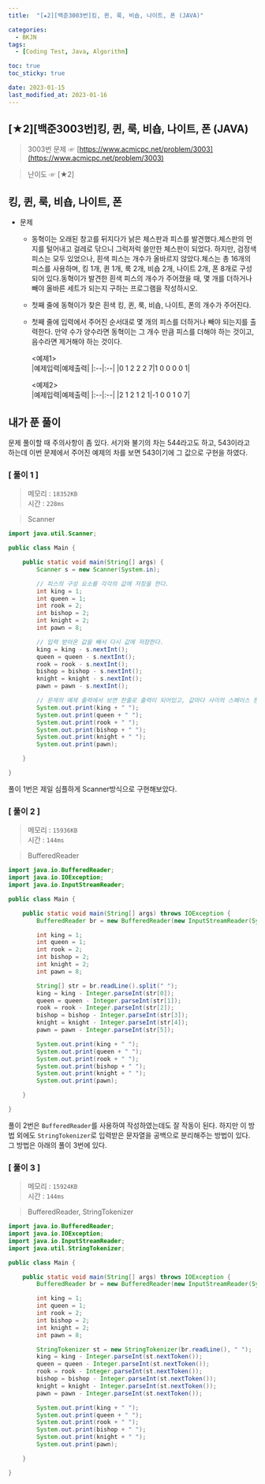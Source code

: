 ```yaml
---
title:  "[★2][백준3003번]킹, 퀸, 룩, 비숍, 나이트, 폰 (JAVA)" 

categories:
  - BKJN
tags:
  - [Coding Test, Java, Algorithm]

toc: true
toc_sticky: true

date: 2023-01-15
last_modified_at: 2023-01-16
---
```

## [★2][백준3003번]킹, 퀸, 룩, 비숍, 나이트, 폰 (JAVA)

> 3003번 문제 ☞ [https://www.acmicpc.net/problem/3003](https://www.acmicpc.net/problem/3003)

> 난이도 ☞ [★2]

## 킹, 퀸, 룩, 비숍, 나이트, 폰  
- 문제
  - 동혁이는 오래된 창고를 뒤지다가 낡은 체스판과 피스를 발견했다.체스판의 먼지를 털어내고 걸레로 닦으니 그럭저럭 쓸만한 체스판이 되었다. 하지만, 검정색 피스는 모두 있었으나, 흰색 피스는 개수가 올바르지 않았다.체스는 총 16개의 피스를 사용하며, 킹 1개, 퀸 1개, 룩 2개, 비숍 2개, 나이트 2개, 폰 8개로 구성되어 있다.동혁이가 발견한 흰색 피스의 개수가 주어졌을 때, 몇 개를 더하거나 빼야 올바른 세트가 되는지 구하는 프로그램을 작성하시오.
  - 첫째 줄에 동혁이가 찾은 흰색 킹, 퀸, 룩, 비숍, 나이트, 폰의 개수가 주어진다.
  - 첫째 줄에 입력에서 주어진 순서대로 몇 개의 피스를 더하거나 빼야 되는지를 출력한다. 만약 수가 양수라면 동혁이는 그 개수 만큼 피스를 더해야 하는 것이고, 음수라면 제거해야 하는 것이다.  
  
    <예제1>  
    |예제입력|예제출력|
    |:--|:--|
    |0 1 2 2 2 7|1 0 0 0 0 1|
      
    <예제2>  
    |예제입력|예제출력|
    |:--|:--|
    |2 1 2 1 2 1|-1 0 0 1 0 7|

## 내가 푼 풀이  
문제 풀이할 때 주의사항이 좀 있다. 서기와 불기의 차는 544라고도 하고, 543이라고 하는데 이번 문제에서 주어진 예제의 차를 보면 543이기에 그 값으로 구현을 하였다.

### [ 풀이 1 ]

> 메모리 : `18352KB`  
> 시간 : `228ms`

> Scanner

```java
import java.util.Scanner;

public class Main {

    public static void main(String[] args) {
        Scanner s = new Scanner(System.in);

        // 피스의 구성 요소를 각각의 값에 저장을 한다.
        int king = 1;
        int queen = 1;
        int rook = 2;
        int bishop = 2;
        int knight = 2;
        int pawn = 8;

        // 입력 받아온 값을 빼서 다시 값에 저장한다.
        king = king - s.nextInt();
        queen = queen - s.nextInt();
        rook = rook - s.nextInt();
        bishop = bishop - s.nextInt();
        knight = knight - s.nextInt();
        pawn = pawn - s.nextInt();

        // 문제의 예제 출력에서 보면 한줄로 출력이 되어있고, 값마다 사이의 스페이스 한칸이 들어가있어서 +" " 로 사이 공간을 넣어서 최종 출력을 한다.
        System.out.print(king + " ");
        System.out.print(queen + " ");
        System.out.print(rook + " ");
        System.out.print(bishop + " ");
        System.out.print(knight + " ");
        System.out.print(pawn);    

    }

}
```

풀이 1번은 제일 심플하게 Scanner방식으로 구현해보았다.

### [ 풀이 2 ]

> 메모리 : `15936KB`  
> 시간 : `144ms`

> BufferedReader

```java
import java.io.BufferedReader;
import java.io.IOException;
import java.io.InputStreamReader;

public class Main {

    public static void main(String[] args) throws IOException {
        BufferedReader br = new BufferedReader(new InputStreamReader(System.in));

        int king = 1;
        int queen = 1;
        int rook = 2;
        int bishop = 2;
        int knight = 2;
        int pawn = 8;

        String[] str = br.readLine().split(" ");
        king = king - Integer.parseInt(str[0]);
        queen = queen - Integer.parseInt(str[1]);
        rook = rook - Integer.parseInt(str[2]);
        bishop = bishop - Integer.parseInt(str[3]);
        knight = knight - Integer.parseInt(str[4]);
        pawn = pawn - Integer.parseInt(str[5]);

        System.out.print(king + " ");
        System.out.print(queen + " ");
        System.out.print(rook + " ");
        System.out.print(bishop + " ");
        System.out.print(knight + " ");
        System.out.print(pawn);    

    }

}
```

풀이 2번은 `BufferedReader`를 사용하여 작성하였는데도 잘 작동이 된다. 하지만 이 방법 외에도 `StringTokenizer`로 입력받은 문자열을 공백으로 분리해주는 방법이 있다. 그 방법은 아래의 풀이 3번에 있다.

### [ 풀이 3 ]

> 메모리 : `15924KB`  
> 시간 : `144ms`

> BufferedReader, StringTokenizer

```java
import java.io.BufferedReader;
import java.io.IOException;
import java.io.InputStreamReader;
import java.util.StringTokenizer;

public class Main {

    public static void main(String[] args) throws IOException {
        BufferedReader br = new BufferedReader(new InputStreamReader(System.in));

        int king = 1;
        int queen = 1;
        int rook = 2;
        int bishop = 2;
        int knight = 2;
        int pawn = 8;

        StringTokenizer st = new StringTokenizer(br.readLine(), " ");
        king = king - Integer.parseInt(st.nextToken());
        queen = queen - Integer.parseInt(st.nextToken());
        rook = rook - Integer.parseInt(st.nextToken());
        bishop = bishop - Integer.parseInt(st.nextToken());
        knight = knight - Integer.parseInt(st.nextToken());
        pawn = pawn - Integer.parseInt(st.nextToken());

        System.out.print(king + " ");
        System.out.print(queen + " ");
        System.out.print(rook + " ");
        System.out.print(bishop + " ");
        System.out.print(knight + " ");
        System.out.print(pawn);

    }

}
```